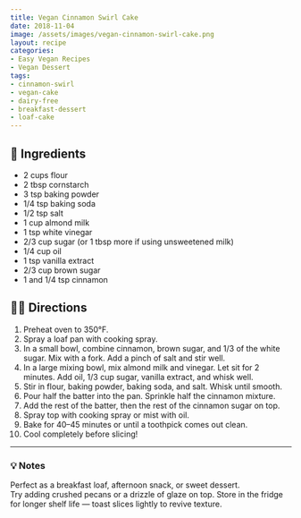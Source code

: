 ```yaml
---
title: Vegan Cinnamon Swirl Cake
date: 2018-11-04
image: /assets/images/vegan-cinnamon-swirl-cake.png
layout: recipe
categories:
- Easy Vegan Recipes
- Vegan Dessert
tags:
- cinnamon-swirl
- vegan-cake
- dairy-free
- breakfast-dessert
- loaf-cake
---
```


## 🧾 Ingredients

- 2 cups flour  
- 2 tbsp cornstarch  
- 3 tsp baking powder  
- 1/4 tsp baking soda  
- 1/2 tsp salt  
- 1 cup almond milk  
- 1 tsp white vinegar  
- 2/3 cup sugar (or 1 tbsp more if using unsweetened milk)  
- 1/4 cup oil  
- 1 tsp vanilla extract  
- 2/3 cup brown sugar  
- 1 and 1/4 tsp cinnamon  

## 👩‍🍳 Directions

1. Preheat oven to 350°F.  
2. Spray a loaf pan with cooking spray.  
3. In a small bowl, combine cinnamon, brown sugar, and 1/3 of the white sugar. Mix with a fork. Add a pinch of salt and stir well.  
4. In a large mixing bowl, mix almond milk and vinegar. Let sit for 2 minutes. Add oil, 1/3 cup sugar, vanilla extract, and whisk well.  
5. Stir in flour, baking powder, baking soda, and salt. Whisk until smooth.  
6. Pour half the batter into the pan. Sprinkle half the cinnamon mixture.  
7. Add the rest of the batter, then the rest of the cinnamon sugar on top.  
8. Spray top with cooking spray or mist with oil.  
9. Bake for 40–45 minutes or until a toothpick comes out clean.  
10. Cool completely before slicing!


---

### 💡 Notes

Perfect as a breakfast loaf, afternoon snack, or sweet dessert.  
Try adding crushed pecans or a drizzle of glaze on top.
Store in the fridge for longer shelf life — toast slices lightly to revive texture.
